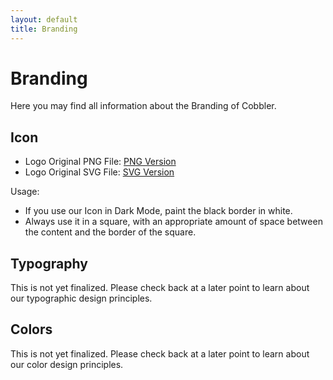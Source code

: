 ```yaml
---
layout: default
title: Branding
---
```


# Branding

Here you may find all information about the Branding of Cobbler.

## Icon

- Logo Original PNG File: [PNG Version](/images/logo-cobbler-new.png)
- Logo Original SVG File: [SVG Version](/images/logo-cobbler-new.svg)

Usage:

- If you use our Icon in Dark Mode, paint the black border in white.
- Always use it in a square, with an appropriate amount of space between the content and the border of the square.

## Typography

This is not yet finalized. Please check back at a later point to learn about our typographic design principles.

## Colors

This is not yet finalized. Please check back at a later point to learn about our color design principles.

